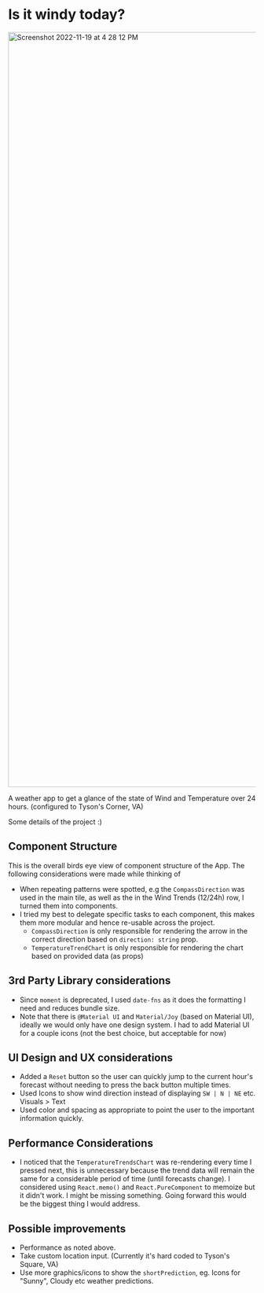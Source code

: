 # Is it windy today?

<img width="1536" alt="Screenshot 2022-11-19 at 4 28 12 PM" src="https://user-images.githubusercontent.com/18511823/202875583-d8fce72f-8b21-4901-b2ed-3aa94bc277c0.png">


A weather app to get a glance of the state of Wind and Temperature over 24 hours. (configured to Tyson's Corner, VA)

Some details of the project :)

## Component Structure

This is the overall birds eye view of component structure of the App. The following considerations were made while thinking of  


- When repeating patterns were spotted, e.g the `CompassDirection` was used in the main tile, as well as the in the Wind Trends (12/24h) row, I turned them into components.
- I tried my best to delegate specific tasks to each component, this makes them more modular and hence re-usable across the project. 
  - `CompassDirection` is only responsible for rendering the arrow in the correct direction based on `direction: string` prop.
  - `TemperatureTrendChart` is only responsible for rendering the chart based on provided data (as props)

## 3rd Party Library considerations
- Since `moment` is deprecated, I used `date-fns` as it does the formatting I need and reduces bundle size.
- Note that there is `@Material UI` and `Material/Joy` (based on Material UI), ideally we would only have one design system. I had to add Material UI for a couple icons (not the best choice, but acceptable for now)

## UI Design and UX considerations
- Added a `Reset` button so the user can quickly jump to the current hour's forecast without needing to press the back button multiple times.
- Used Icons to show wind direction instead of displaying `SW | N | NE` etc. Visuals > Text
- Used color and spacing as appropriate to point the user to the important information quickly.

## Performance Considerations
- I noticed that the `TemperatureTrendsChart` was re-rendering every time I pressed next, this is unnecessary because the trend data will remain the same for a considerable period of time (until forecasts change). I considered using `React.memo()` and `React.PureComponent` to memoize but it didn't work. I might be missing something. Going forward this would be the biggest thing I would address. 

## Possible improvements
- Performance as noted above.
- Take custom location input. (Currently it's hard coded to Tyson's Square, VA)
- Use more graphics/icons to show the `shortPrediction`, eg. Icons for "Sunny", Cloudy etc weather predictions.
